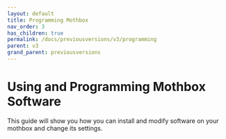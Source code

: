 ```yaml
---
layout: default
title: Programming Mothbox
nav_order: 3
has_children: true
permalink: /docs/previousversions/v3/programming
parent: v3
grand_parent: previousversions
---
```


# Using and Programming Mothbox Software
This guide will show you how you can install and modify software on your mothbox and change its settings.
